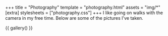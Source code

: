 +++
title = "Photography"
template = "photography.html"
assets = "img/*"
[extra]
stylesheets = ["photography.css"]
+++
I like going on walks with the camera in my free time. Below are some of the pictures I've taken.

{{ gallery() }}

